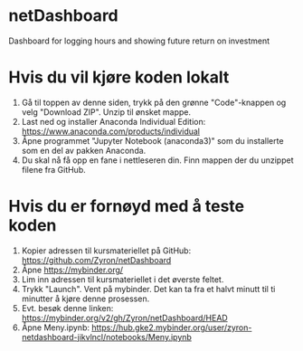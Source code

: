 # netDashboard
Dashboard for logging hours and showing future return on investment

# Hvis du vil kjøre koden lokalt
1. Gå til toppen av denne siden, trykk på den grønne "Code"-knappen og velg "Download ZIP". Unzip til ønsket mappe.
2. Last ned og installer Anaconda Individual Edition: https://www.anaconda.com/products/individual
3. Åpne programmet "Jupyter Notebook (anaconda3)" som du installerte som en del av pakken Anaconda.
4. Du skal nå få opp en fane i nettleseren din. Finn mappen der du unzippet filene fra GitHub.

# Hvis du er fornøyd med å teste koden
1. Kopier adressen til kursmateriellet på GitHub: https://github.com/Zyron/netDashboard
2. Åpne https://mybinder.org/
3. Lim inn adressen til kursmateriellet i det øverste feltet.
4. Trykk "Launch". Vent på mybinder. Det kan ta fra et halvt minutt til ti minutter å kjøre denne prosessen.
5. Evt. besøk denne linken: https://mybinder.org/v2/gh/Zyron/netDashboard/HEAD
6. Åpne Meny.ipynb: https://hub.gke2.mybinder.org/user/zyron-netdashboard-jikvlncl/notebooks/Meny.ipynb
